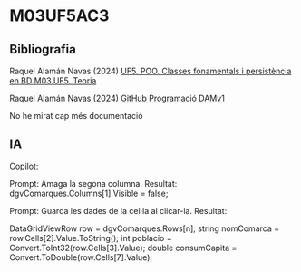 # M03UF5AC3

## Bibliografia

Raquel Alamán Navas (2024) [UF5. POO. Classes fonamentals i persistència en BD M03.UF5. Teoria](https://docs.google.com/document/d/1JJhB0bqxqns69wKZyF-s8eacxkzv55gO-ez6QvXEvhw/edit)

Raquel Alamán Navas (2024) [GitHub Programació DAMv1](https://github.com/RaquelAlamanITB/bloc-programacio/blob/main/README.md)

No he mirat cap més documentació

## IA

Copilot:

Prompt: Amaga la segona columna. Resultat: dgvComarques.Columns[1].Visible = false;

Prompt: Guarda les dades de la cel·la al clicar-la. Resultat: 

DataGridViewRow row = dgvComarques.Rows[n];
string nomComarca = row.Cells[2].Value.ToString();
int poblacio = Convert.ToInt32(row.Cells[3].Value);
double consumCapita = Convert.ToDouble(row.Cells[7].Value);
